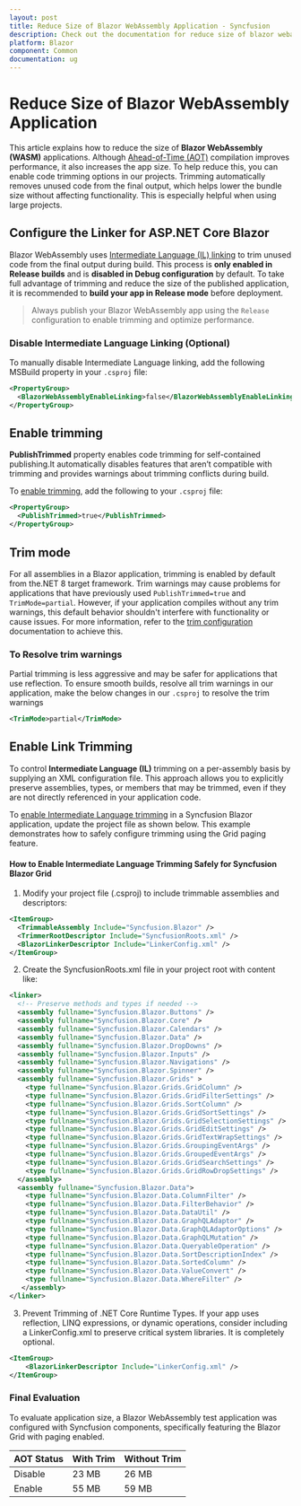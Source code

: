 ```yaml
---
layout: post
title: Reduce Size of Blazor WebAssembly Application - Syncfusion
description: Check out the documentation for reduce size of blazor webassembly application in blazor using various techniques
platform: Blazor
component: Common
documentation: ug
---
```


# Reduce Size of Blazor WebAssembly Application

This article explains how to reduce the size of **Blazor WebAssembly (WASM)** applications. Although [Ahead-of-Time (AOT)](https://learn.microsoft.com/en-us/aspnet/core/blazor/webassembly-build-tools-and-aot?view=aspnetcore-9.0#ahead-of-time-aot-compilation) compilation improves performance, it also increases the app size. To help reduce this, you can enable code trimming options in our projects. Trimming automatically removes unused code from the final output, which helps lower the bundle size without affecting functionality. This is especially helpful when using large projects.

## Configure the Linker for ASP.NET Core Blazor

Blazor WebAssembly uses [Intermediate Language (IL) linking](https://learn.microsoft.com/en-us/aspnet/core/blazor/webassembly-build-tools-and-aot?view=aspnetcore-9.0#trim-net-il-after-ahead-of-time-aot-compilation) to trim unused code from the final output during build. This process is **only enabled in Release builds** and is **disabled in Debug configuration** by default. To take full advantage of trimming and reduce the size of the published application, it is recommended to **build your app in Release mode** before deployment.

> Always publish your Blazor WebAssembly app using the `Release` configuration to enable trimming and optimize performance.

### Disable Intermediate Language Linking (Optional)

To manually disable Intermediate Language linking, add the following MSBuild property in your `.csproj` file:

```xml
<PropertyGroup>
  <BlazorWebAssemblyEnableLinking>false</BlazorWebAssemblyEnableLinking>
</PropertyGroup>
```
## Enable trimming

**PublishTrimmed** property enables code trimming for self-contained publishing.It automatically disables features that aren’t compatible with trimming and provides warnings about trimming conflicts during build.

To [enable trimming](https://learn.microsoft.com/en-us/dotnet/core/deploying/trimming/trimming-options#enable-trimming), add the following to your `.csproj` file:

```xml
<PropertyGroup>
  <PublishTrimmed>true</PublishTrimmed>
</PropertyGroup>
```

## Trim mode

For all assemblies in a Blazor application, trimming is enabled by default from the.NET 8 target framework. Trim warnings may cause problems for applications that have previously used `PublishTrimmed=true` and `TrimMode=partial`. However, if your application compiles without any trim warnings, this default behavior shouldn't interfere with functionality or cause issues. For more information, refer to the [trim configuration](https://learn.microsoft.com/en-us/aspnet/core/blazor/host-and-deploy/configure-trimmer?view=aspnetcore-9.0) documentation to achieve this.

### To Resolve trim warnings

Partial trimming is less aggressive and may be safer for applications that use reflection. To ensure smooth builds, resolve all trim warnings in our application, make the below changes in our `.csproj` to resolve the trim warnings

```xml
<TrimMode>partial</TrimMode>
```

## Enable Link Trimming 

To control **Intermediate Language (IL)** trimming on a per-assembly basis by supplying an XML configuration file. This approach allows you to explicitly preserve assemblies, types, or members that may be trimmed, even if they are not directly referenced in your application code.

To [enable Intermediate Language trimming](https://learn.microsoft.com/en-us/dotnet/core/deploying/trimming/prepare-libraries-for-trimming#enable-project-specific-trimming) in a Syncfusion Blazor application, update the project file as shown below. This example demonstrates how to safely configure trimming using the Grid paging feature.

#### How to Enable Intermediate Language Trimming Safely for Syncfusion Blazor Grid

1. Modify your project file (.csproj) to include trimmable assemblies and descriptors:
```xml
<ItemGroup>
  <TrimmableAssembly Include="Syncfusion.Blazor" />
  <TrimmerRootDescriptor Include="SyncfusionRoots.xml" />
  <BlazorLinkerDescriptor Include="LinkerConfig.xml" />
</ItemGroup>
```
2. Create the SyncfusionRoots.xml file in your project root with content like:

```xml
<linker>
  <!-- Preserve methods and types if needed -->
  <assembly fullname="Syncfusion.Blazor.Buttons" />
  <assembly fullname="Syncfusion.Blazor.Core" />
  <assembly fullname="Syncfusion.Blazor.Calendars" />
  <assembly fullname="Syncfusion.Blazor.Data" />
  <assembly fullname="Syncfusion.Blazor.DropDowns" />
  <assembly fullname="Syncfusion.Blazor.Inputs" />
  <assembly fullname="Syncfusion.Blazor.Navigations" />
  <assembly fullname="Syncfusion.Blazor.Spinner" />
  <assembly fullname="Syncfusion.Blazor.Grids" >
    <type fullname="Syncfusion.Blazor.Grids.GridColumn" />
    <type fullname="Syncfusion.Blazor.Grids.GridFilterSettings" />
    <type fullname="Syncfusion.Blazor.Grids.SortColumn" />
    <type fullname="Syncfusion.Blazor.Grids.GridSortSettings" />
    <type fullname="Syncfusion.Blazor.Grids.GridSelectionSettings" />
    <type fullname="Syncfusion.Blazor.Grids.GridEditSettings" />
    <type fullname="Syncfusion.Blazor.Grids.GridTextWrapSettings" />
    <type fullname="Syncfusion.Blazor.Grids.GroupingEventArgs" />
    <type fullname="Syncfusion.Blazor.Grids.GroupedEventArgs" />
    <type fullname="Syncfusion.Blazor.Grids.GridSearchSettings" />
    <type fullname="Syncfusion.Blazor.Grids.GridRowDropSettings" />
  </assembly>
  <assembly fullname="Syncfusion.Blazor.Data">
    <type fullname="Syncfusion.Blazor.Data.ColumnFilter" />
    <type fullname="Syncfusion.Blazor.Data.FilterBehavior" />
    <type fullname="Syncfusion.Blazor.Data.DataUtil" />
    <type fullname="Syncfusion.Blazor.Data.GraphQLAdaptor" />
    <type fullname="Syncfusion.Blazor.Data.GraphQLAdaptorOptions" />
    <type fullname="Syncfusion.Blazor.Data.GraphQLMutation" />
    <type fullname="Syncfusion.Blazor.Data.QueryableOperation" />
    <type fullname="Syncfusion.Blazor.Data.SortDescriptionIndex" />
    <type fullname="Syncfusion.Blazor.Data.SortedColumn" />
    <type fullname="Syncfusion.Blazor.Data.ValueConvert" />
    <type fullname="Syncfusion.Blazor.Data.WhereFilter" />
   </assembly>
</linker>
```
3. Prevent Trimming of .NET Core Runtime Types. If your app uses reflection, LINQ expressions, or dynamic operations, consider including a LinkerConfig.xml to preserve critical system libraries. It is completely optional.

```xml
<ItemGroup>
    <BlazorLinkerDescriptor Include="LinkerConfig.xml" />
</ItemGroup>
```

### Final Evaluation

To evaluate application size, a Blazor WebAssembly test application was configured with Syncfusion components, specifically featuring the Blazor Grid with paging enabled.

|   AOT Status          | With Trim            | Without Trim         |
|-----------------------|----------------------|----------------------|
|   Disable             |     23 MB            |    26 MB             |
|   Enable              |     55 MB            |    59 MB             |
